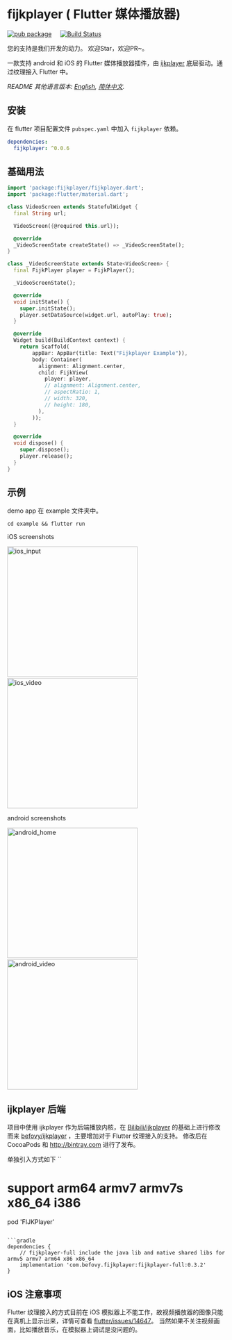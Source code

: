 # fijkplayer ( Flutter 媒体播放器)

[![pub package](https://img.shields.io/pub/v/fijkplayer.svg)](https://pub.dartlang.org/packages/fijkplayer) &nbsp; &nbsp;
[![Build Status](https://travis-ci.org/befovy/fijkplayer.svg?branch=master)](https://travis-ci.org/befovy/fijkplayer) &nbsp; &nbsp;

您的支持是我们开发的动力。 欢迎Star，欢迎PR~。

一款支持 android 和 iOS 的 Flutter 媒体播放器插件，由 [ijkplayer](https://github.com/befovy/ijkplayer) 底层驱动。通过纹理接入 Flutter 中。


*README 其他语言版本: [English](README.en.md), [简体中文](README.zh-cn.md).*


## 安装

在 flutter 项目配置文件 `pubspec.yaml` 中加入 `fijkplayer` 依赖。

```yaml
dependencies:
  fijkplayer: ^0.0.6
```

## 基础用法


```dart
import 'package:fijkplayer/fijkplayer.dart';
import 'package:flutter/material.dart';

class VideoScreen extends StatefulWidget {
  final String url;

  VideoScreen({@required this.url});

  @override
  _VideoScreenState createState() => _VideoScreenState();
}

class _VideoScreenState extends State<VideoScreen> {
  final FijkPlayer player = FijkPlayer();

  _VideoScreenState();

  @override
  void initState() {
    super.initState();
    player.setDataSource(widget.url, autoPlay: true);
  }

  @override
  Widget build(BuildContext context) {
    return Scaffold(
        appBar: AppBar(title: Text("Fijkplayer Example")),
        body: Container(
          alignment: Alignment.center,
          child: FijkView(
            player: player,
            // alignment: Alignment.center,
            // aspectRatio: 1,
            // width: 320,
            // height: 180,
          ),
        ));
  }

  @override
  void dispose() {
    super.dispose();
    player.release();
  }
}

```

## 示例

demo app 在 example 文件夹中。

```
cd example && flutter run
```

iOS screenshots
<div>
<img src="https://user-images.githubusercontent.com/51129600/61178868-abefcc00-a629-11e9-851f-f4b2ab0028fb.jpeg" height="300px" alt="ios_input" >
&nbsp;	&nbsp;	&nbsp;	
<img src="https://user-images.githubusercontent.com/51129600/61178869-abefcc00-a629-11e9-8b15-872d8cd207b9.jpeg" height="300px" alt="ios_video" >
</div>

android screenshots

<div>
<img src="https://user-images.githubusercontent.com/51129600/61178866-ab573580-a629-11e9-8019-77a400998531.jpeg" height="300px" alt="android_home" >
&nbsp;	&nbsp;	&nbsp;	
<img src="https://user-images.githubusercontent.com/51129600/61178867-ab573580-a629-11e9-8829-8a37efb39d7d.jpeg" height="300px" alt="android_video" >
</div>

## ijkplayer 后端

项目中使用 ijkplayer 作为后端播放内核，在 [Bilibili/ijkplayer](https://github.com/Bilibili/ijkplayer) 的基础上进行修改而来 [befovy/ijkplayer](https://github.com/befovy/ijkplayer) ，主要增加对于 Flutter 纹理接入的支持。
修改后在 CocoaPods 和 http://bintray.com 进行了发布。

单独引入方式如下
``
# support arm64 armv7 armv7s x86_64 i386
pod 'FIJKPlayer'
```

```gradle
dependencies {
    // fijkplayer-full include the java lib and native shared libs for armv5 armv7 arm64 x86 x86_64
    implementation 'com.befovy.fijkplayer:fijkplayer-full:0.3.2'
}
```


## iOS 注意事项

Flutter 纹理接入的方式目前在 iOS 模拟器上不能工作，故视频播放器的图像只能在真机上显示出来，详情可查看 [flutter/issues/14647](https://github.com/flutter/flutter/issues/14647)。
当然如果不关注视频画面，比如播放音乐，在模拟器上调试是没问题的。
